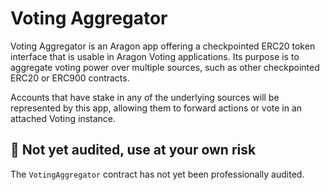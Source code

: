 # Voting Aggregator

Voting Aggregator is an Aragon app offering a checkpointed ERC20 token interface that is usable in Aragon Voting applications. Its purpose is to aggregate voting power over multiple sources, such as other checkpointed ERC20 or ERC900 contracts.

Accounts that have stake in any of the underlying sources will be represented by this app, allowing them to forward actions or vote in an attached Voting instance.

## 🚨 Not yet audited, use at your own risk

The `VotingAggregator` contract has not yet been professionally audited.

